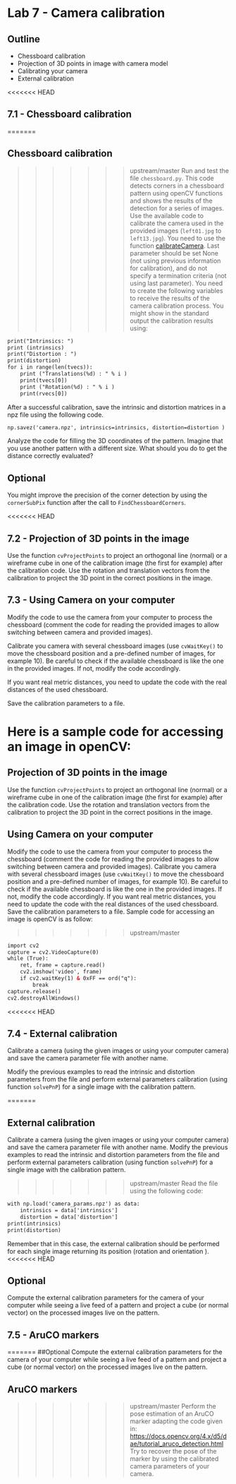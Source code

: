 # Lab 7 - Camera calibration 

## Outline
* Chessboard calibration
* Projection of 3D points in image with camera model
* Calibrating your camera
* External calibration

<<<<<<< HEAD
## 7.1 - Chessboard calibration 
=======
##	Chessboard calibration 
>>>>>>> upstream/master
Run and test the file `chessboard.py`. This code detects corners in a chessboard pattern using openCV functions and shows the results of the detection for a series of images.
Use the available code to calibrate the camera used in the provided images (`left01.jpg` to `left13.jpg`). You need to use the function [calibrateCamera](https://docs.opencv.org/2.4/modules/calib3d/doc/camera_calibration_and_3d_reconstruction.html#calibratecamera). Last parameter should be set None (not using previous information for calibration), and do not specify a termination criteria (not using last parameter).
You need to create the following variables to receive the results of the camera calibration process.
You might show in the standard output the calibration results using:
```html
print("Intrinsics: ")
print (intrinsics)
print("Distortion : ")
print(distortion)
for i in range(len(tvecs)):
    print ("Translations(%d) : " % i )
    print(tvecs[0])
    print ("Rotation(%d) : " % i )
    print(rvecs[0])
```
After a successful calibration, save the intrinsic and distortion matrices in a npz file using the following code.
```html
np.savez('camera.npz', intrinsics=intrinsics, distortion=distortion )
```
Analyze the code for filling the 3D coordinates of the pattern. Imagine that you use another pattern with a different size. What should you do to get the distance correctly evaluated?

## Optional
You might improve the precision of the corner detection by using the `cornerSubPix` function after the call to `FindChessboardCorners`. 

<<<<<<< HEAD
## 7.2 - Projection of 3D points in the image
Use the function `cvProjectPoints` to project an orthogonal line (normal) or a wireframe cube in one of the calibration image (the first for example) after the calibration code. Use the rotation and translation vectors from the calibration to project the 3D point in the correct positions in the image.

## 7.3 - Using Camera on your computer
Modify the code to use the camera from your computer to process the chessboard (comment the code for reading the provided images to allow switching between camera and provided images). 

Calibrate you camera with several chessboard images (use `cvWaitKey()` to move the chessboard position and a pre-defined number of images, for example 10). Be careful to check if the available chessboard is like the one in the provided images. If not, modify the code accordingly.

If you want real metric distances, you need to update the code with the real distances of the used chessboard.

Save the calibration parameters to a file.

Here is a sample code for accessing an image in openCV:
=======
## Projection of 3D points in the image
Use the function `cvProjectPoints` to project an orthogonal line (normal) or a wireframe cube in one of the calibration image (the first for example) after the calibration code. Use the rotation and translation vectors from the calibration to project the 3D point in the correct positions in the image.

## Using Camera on your computer
Modify the code to use the camera from your computer to process the chessboard (comment the code for reading the provided images to allow switching between camera and provided images). Calibrate you camera with several chessboard images (use `cvWaitKey()` to move the chessboard position and a pre-defined number of images, for example 10). Be careful to check if the available chessboard is like the one in the provided images. If not, modify the code accordingly. If you want real metric distances, you need to update the code with the real distances of the used chessboard. Save the calibration parameters to a file.
Sample code for accessing an image is openCV is as follow:
>>>>>>> upstream/master
```html
import cv2
capture = cv2.VideoCapture(0)
while (True):
    ret, frame = capture.read()
    cv2.imshow('video', frame)
    if cv2.waitKey(1) & 0xFF == ord("q"):
        break
capture.release()
cv2.destroyAllWindows()
```

<<<<<<< HEAD
## 7.4 - External calibration
Calibrate a camera (using the given images or using your computer camera) and save the camera parameter file with another name. 

Modify the previous examples to read the intrinsic and distortion parameters from the file and perform external parameters calibration (using function `solvePnP`) for a single image with the calibration pattern. 

=======
## External calibration
Calibrate a camera (using the given images or using your computer camera) and save the camera parameter file with another name. 
Modify the previous examples to read the intrinsic and distortion parameters from the file and perform external parameters calibration (using function `solvePnP`) for a single image with the calibration pattern. 
>>>>>>> upstream/master
Read the file using the following code:
```html
with np.load('camera_params.npz') as data:
    intrinsics = data['intrinsics']
    distortion = data['distortion']
print(intrinsics)
print(distortion)
```
Remember that in this case, the external calibration should be performed for each single image returning its position (rotation and orientation ).
<<<<<<< HEAD

## Optional
Compute the external calibration parameters for the camera of your computer while seeing a live feed of a pattern and project a cube (or normal vector) on the processed images live on the pattern.

## 7.5 - AruCO markers 
=======
##Optional
Compute the external calibration parameters for the camera of your computer while seeing a live feed of a pattern and project a cube (or normal vector) on the processed images live on the pattern.
## AruCO markers 
>>>>>>> upstream/master
Perform the pose estimation of an AruCO marker adapting the code given in:
https://docs.opencv.org/4.x/d5/dae/tutorial_aruco_detection.html
Try to recover the pose of the marker by using the calibrated camera parameters of your camera.
